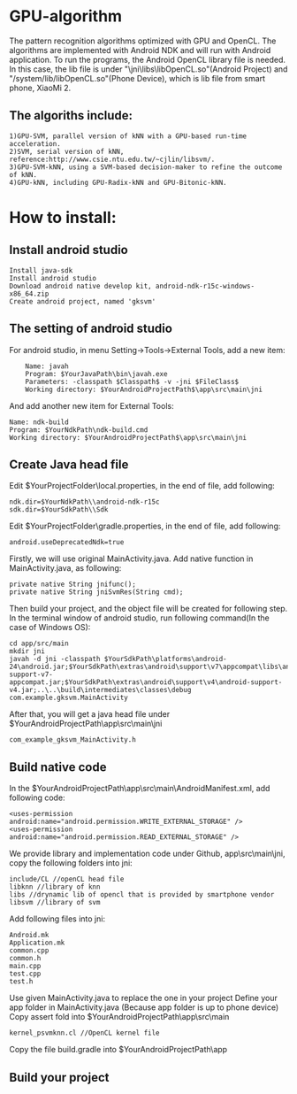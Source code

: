 # GPU-algorithm
The pattern recognition algorithms optimized with GPU and OpenCL. The algorithms are implemented with Android NDK and will run with Android application. To run the programs, the Android OpenCL library file is needed. In this case, the lib file is under "\jni\libs\libOpenCL.so"(Android Project) and "/system/lib/libOpenCL.so"(Phone Device), which is lib file from smart phone, XiaoMi 2.


## The algoriths include:
```
1)GPU-SVM, parallel version of kNN with a GPU-based run-time acceleration. 
2)SVM, serial version of kNN, reference:http://www.csie.ntu.edu.tw/~cjlin/libsvm/.
3)GPU-SVM-kNN, using a SVM-based decision-maker to refine the outcome of kNN.
4)GPU-kNN, including GPU-Radix-kNN and GPU-Bitonic-kNN.
```


# How to install:
## Install android studio
```
Install java-sdk
Install android studio
Download android native develop kit, android-ndk-r15c-windows-x86_64.zip
Create android project, named 'gksvm'
```
## The setting of android studio 
For android studio, in menu Setting->Tools->External Tools, add a new item:
```
	Name: javah
	Program: $YourJavaPath\bin\javah.exe
	Parameters: -classpath $Classpath$ -v -jni $FileClass$
	Working directory: $YourAndroidProjectPath$\app\src\main\jni
```
And add another new item for External Tools:
```
Name: ndk-build
Program: $YourNdkPath\ndk-build.cmd
Working directory: $YourAndroidProjectPath$\app\src\main\jni
```

## Create Java head file
Edit $YourProjectFolder\local.properties, in the end of file, add following:
```
ndk.dir=$YourNdkPath\\android-ndk-r15c
sdk.dir=$YourSdkPath\\Sdk 
```
Edit $YourProjectFolder\gradle.properties, in the end of file, add following:
```
android.useDeprecatedNdk=true
```
Firstly, we will use original MainActivity.java. Add native function in MainActivity.java, as following:
```
private native String jnifunc();
private native String jniSvmRes(String cmd);
```
Then build your project, and the object file will be created for following step. In the terminal window of android studio, run following command(In the case of Windows OS):
```
cd app/src/main
mkdir jni
javah -d jni -classpath $YourSdkPath\platforms\android-24\android.jar;$YourSdkPath\extras\android\support\v7\appcompat\libs\android-support-v7-appcompat.jar;$YourSdkPath\extras\android\support\v4\android-support-v4.jar;..\..\build\intermediates\classes\debug com.example.gksvm.MainActivity
```
After that, you will get a java head file under $YourAndroidProjectPath\app\src\main\jni
```
com_example_gksvm_MainActivity.h
```

## Build native code
In the $YourAndroidProjectPath\app\src\main\AndroidManifest.xml, add following code:
```
<uses-permission android:name="android.permission.WRITE_EXTERNAL_STORAGE" />
<uses-permission android:name="android.permission.READ_EXTERNAL_STORAGE" />
```
We provide library and implementation code under Github, app\src\main\jni, copy the following folders into jni:
```
include/CL //openCL head file
libknn //library of knn
libs //drynamic lib of opencl that is provided by smartphone vendor
libsvm //library of svm
```
Add following files into jni:
```
Android.mk
Application.mk
common.cpp
common.h
main.cpp
test.cpp
test.h
```
Use given MainActivity.java to replace the one in your project
Define your app folder in MainActivity.java (Because app folder is up to phone device)
Copy assert fold into $YourAndroidProjectPath\app\src\main
```
kernel_psvmknn.cl //OpenCL kernel file
```
Copy the file build.gradle into $YourAndroidProjectPath\app

## Build your project




